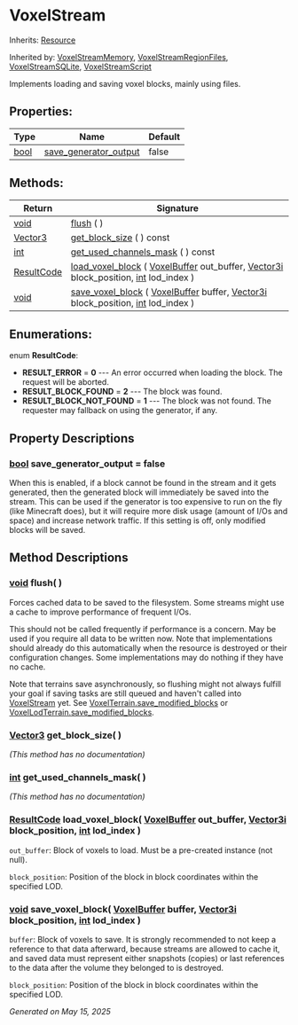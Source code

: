 # VoxelStream

Inherits: [Resource](https://docs.godotengine.org/en/stable/classes/class_resource.html)

Inherited by: [VoxelStreamMemory](VoxelStreamMemory.md), [VoxelStreamRegionFiles](VoxelStreamRegionFiles.md), [VoxelStreamSQLite](VoxelStreamSQLite.md), [VoxelStreamScript](VoxelStreamScript.md)

Implements loading and saving voxel blocks, mainly using files.

## Properties:


Type                                                                    | Name                                               | Default
----------------------------------------------------------------------- | -------------------------------------------------- | --------
[bool](https://docs.godotengine.org/en/stable/classes/class_bool.html)  | [save_generator_output](#i_save_generator_output)  | false
<p></p>

## Methods:


Return                                                                        | Signature
----------------------------------------------------------------------------- | ---------------------------------------------------------------------------------------------------------------------------------------------------------------------------------------------------------------------------------------------------------------------
[void](#)                                                                     | [flush](#i_flush) ( )
[Vector3](https://docs.godotengine.org/en/stable/classes/class_vector3.html)  | [get_block_size](#i_get_block_size) ( ) const
[int](https://docs.godotengine.org/en/stable/classes/class_int.html)          | [get_used_channels_mask](#i_get_used_channels_mask) ( ) const
[ResultCode](VoxelStream.md#enumerations)                                     | [load_voxel_block](#i_load_voxel_block) ( [VoxelBuffer](VoxelBuffer.md) out_buffer, [Vector3i](https://docs.godotengine.org/en/stable/classes/class_vector3i.html) block_position, [int](https://docs.godotengine.org/en/stable/classes/class_int.html) lod_index )
[void](#)                                                                     | [save_voxel_block](#i_save_voxel_block) ( [VoxelBuffer](VoxelBuffer.md) buffer, [Vector3i](https://docs.godotengine.org/en/stable/classes/class_vector3i.html) block_position, [int](https://docs.godotengine.org/en/stable/classes/class_int.html) lod_index )
<p></p>

## Enumerations:

enum **ResultCode**:

- <span id="i_RESULT_ERROR"></span>**RESULT_ERROR** = **0** --- An error occurred when loading the block. The request will be aborted.
- <span id="i_RESULT_BLOCK_FOUND"></span>**RESULT_BLOCK_FOUND** = **2** --- The block was found.
- <span id="i_RESULT_BLOCK_NOT_FOUND"></span>**RESULT_BLOCK_NOT_FOUND** = **1** --- The block was not found. The requester may fallback on using the generator, if any.


## Property Descriptions

### [bool](https://docs.godotengine.org/en/stable/classes/class_bool.html)<span id="i_save_generator_output"></span> **save_generator_output** = false

When this is enabled, if a block cannot be found in the stream and it gets generated, then the generated block will immediately be saved into the stream. This can be used if the generator is too expensive to run on the fly (like Minecraft does), but it will require more disk usage (amount of I/Os and space) and increase network traffic. If this setting is off, only modified blocks will be saved.

## Method Descriptions

### [void](#)<span id="i_flush"></span> **flush**( )

Forces cached data to be saved to the filesystem. Some streams might use a cache to improve performance of frequent I/Os.

This should not be called frequently if performance is a concern. May be used if you require all data to be written now. Note that implementations should already do this automatically when the resource is destroyed or their configuration changes. Some implementations may do nothing if they have no cache.

Note that terrains save asynchronously, so flushing might not always fulfill your goal if saving tasks are still queued and haven't called into [VoxelStream](VoxelStream.md) yet. See [VoxelTerrain.save_modified_blocks](VoxelTerrain.md#i_save_modified_blocks) or [VoxelLodTerrain.save_modified_blocks](VoxelLodTerrain.md#i_save_modified_blocks).

### [Vector3](https://docs.godotengine.org/en/stable/classes/class_vector3.html)<span id="i_get_block_size"></span> **get_block_size**( )

*(This method has no documentation)*

### [int](https://docs.godotengine.org/en/stable/classes/class_int.html)<span id="i_get_used_channels_mask"></span> **get_used_channels_mask**( )

*(This method has no documentation)*

### [ResultCode](VoxelStream.md#enumerations)<span id="i_load_voxel_block"></span> **load_voxel_block**( [VoxelBuffer](VoxelBuffer.md) out_buffer, [Vector3i](https://docs.godotengine.org/en/stable/classes/class_vector3i.html) block_position, [int](https://docs.godotengine.org/en/stable/classes/class_int.html) lod_index )

`out_buffer`: Block of voxels to load. Must be a pre-created instance (not null).

`block_position`: Position of the block in block coordinates within the specified LOD.

### [void](#)<span id="i_save_voxel_block"></span> **save_voxel_block**( [VoxelBuffer](VoxelBuffer.md) buffer, [Vector3i](https://docs.godotengine.org/en/stable/classes/class_vector3i.html) block_position, [int](https://docs.godotengine.org/en/stable/classes/class_int.html) lod_index )

`buffer`: Block of voxels to save. It is strongly recommended to not keep a reference to that data afterward, because streams are allowed to cache it, and saved data must represent either snapshots (copies) or last references to the data after the volume they belonged to is destroyed.

`block_position`: Position of the block in block coordinates within the specified LOD.

_Generated on May 15, 2025_
